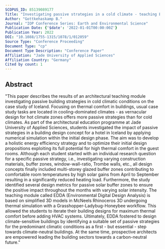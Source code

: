 ```yaml
---
SCOPUS_ID: 85139089177
Title: "Investigating passive strategies in a cold climate - teaching EDDA in architectural education"
Author: "Gottkehaskamp B."
Journal: "IOP Conference Series: Earth and Environmental Science"
Publication Date: {'$date': '2022-01-01T00:00:00Z'}
Publication Year: 2022
DOI: "10.1088/1755-1315/1078/1/012059"
Source Type: "Conference Proceeding"
Document Type: "cp"
Document Type Description: "Conference Paper"
Affiliation: "Jade University of Applied Sciences"
Affiliation Country: "Germany"
Cited by count: 1
---
```


## Abstract
"This paper describes the results of an architectural teaching module investigating passive building strategies in cold climatic conditions on the case study of Iceland. Focusing on thermal comfort in buildings, usual case study tasks are located in cooling-dominated climates - as vernacular design for hot climate zones offers more passive strategies than for cold climates. As part of the architectural education programme at Jade University of Applied Sciences, students investigated the impact of passive strategies in a building design concept for a hotel in Iceland by applying numerical simulation within the initial design phase. The aim was to develop a holistic energy efficiency strategy and to optimize their initial design propositions exploiting its full potential for high thermal comfort in the guest rooms. Although each student started with an individual research question for a specific passive strategy, i.e., investigating varying construction materials, buffer zones, window-wall-ratio, Trombe walls, etc., all design concepts finally included multi-storey glazed buffer zones contributing to comfortable room temperatures by high solar gains from April to September resulting in a significantly reduced heating load. Furthermore, the study identified several design metrics for passive solar buffer zones to ensure the positive impact throughout the months with varying solar intensity. The teaching module called EDDA (Environmental Digital Design Analysis) is based on simplified 3D models in McNeels Rhinoceros 3D undergoing thermal simulation with a Grasshopper-Ladybug-Honeybee workflow. This allowed the students to iterate their building designs for maximum thermal comfort before adding HVAC systems. Ultimately, EDDA fostered to design climate-sensitive buildings by identifying a suitable set of passive strategies for the predominant climatic conditions as a first - but essential - step towards climate-neutral buildings. At the same time, prospective architects are empowered leading the building sectors towards a carbon-neutral future."
